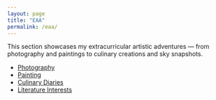 ```yaml
---
layout: page
title: "EAA"
permalink: /eaa/
---
```


This section showcases my extracurricular artistic adventures — from photography and paintings to culinary creations and sky snapshots.

- [Photography](/eaa/photography)
- [Painting](/eaa/painting)
- [Culinary Diaries](/eaa/culinary_diaries)
- [Literature Interests](/eaa/literature)
